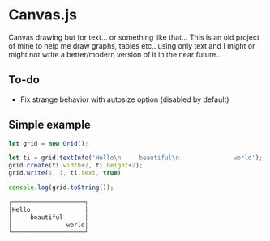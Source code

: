 # Canvas.js
Canvas drawing but for text... or something like that... This is an old project of mine to help me draw graphs, tables etc.. using only text and I might or might not write a better/modern version of it in the near future...

## To-do
- Fix strange behavior with autosize option (disabled by default)

## Simple example
```javascript
let grid = new Grid();

let ti = grid.textInfo('Hello\n     beautiful\n               world');
grid.create(ti.width+2, ti.height+2);
grid.write(1, 1, ti.text, true)

console.log(grid.toString());
```
```md
┌────────────────────┐
│Hello               │
│     beautiful      │
│               world│
└────────────────────┘
```
